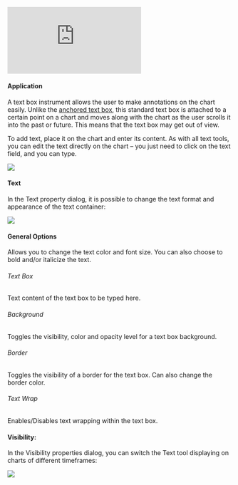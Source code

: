 #### <iframe src="https://www.youtube.com/embed/5gFeRlLb1f0?&amp;wmode=opaque" frameborder="0" allowfullscreen=""></iframe>

#### Application

A text box instrument allows the user to make annotations on the chart easily. Unlike the [anchored text box](https://www.tradingview.com/support/solutions/43000516974-anchored-text/), this standard text box is attached to a certain point on a chart and moves along with the chart as the user scrolls it into the past or future. This means that the text box may get out of view.

To add text, place it on the chart and enter its content. As with all text tools, you can edit the text directly on the chart – you just need to click on the text field, and you can type.

![](https://s3.amazonaws.com/cdn.freshdesk.com/data/helpdesk/attachments/production/43525394026/original/FdzOjWuf9OTIg6Xu5krpuSs7ospg4-yU7A.gif?1732526339)

#### Text

In the Text property dialog, it is possible to change the text format and appearance of the text container:

![](https://s3.amazonaws.com/cdn.freshdesk.com/data/helpdesk/attachments/production/43525394251/original/BpDOq03nQvG-dd8tLLXOe2sTdskhBe2Z6Q.png?1732526364)

#### General Options

Allows you to change the text color and font size. You can also choose to bold and/or italicize the text.

###### Text Box

Text content of the text box to be typed here.

###### Background

Toggles the visibility, color and opacity level for a text box background.

###### Border

Toggles the visibility of a border for the text box. Can also change the border color.

###### Text Wrap

Enables/Disables text wrapping within the text box.

#### Visibility:

In the Visibility properties dialog, you can switch the Text tool displaying on charts of different timeframes:

![](https://s3.amazonaws.com/cdn.freshdesk.com/data/helpdesk/attachments/production/43525394281/original/8t-kP-B-qPreYTrFxy9aNWYJKKodLpCsPA.png?1732526373)